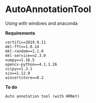 # AutoAnnotationTool

Using with windows and anaconda


**Requirements**

```
certifi==2019.9.11
mkl-fft==1.0.14
mkl-random==1.1.0
mkl-service==2.3.0
numpy==1.16.5
opencv-python==4.1.1.26
scipy==1.3.1
six==1.12.0
wincertstore==0.2
```


**To do**

```
Auto annotation tool (with HRNet)
```
